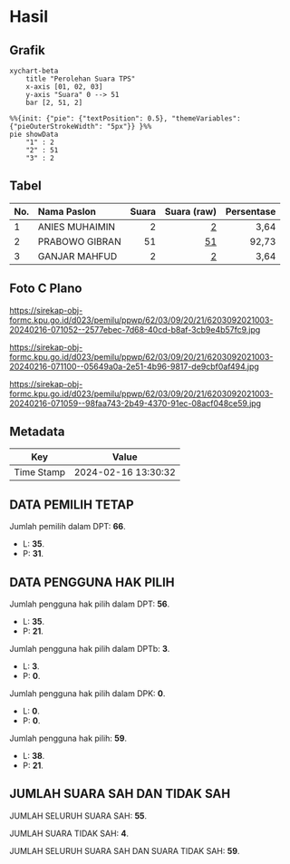 # Hasil

## Grafik

```mermaid
xychart-beta
    title "Perolehan Suara TPS"
    x-axis [01, 02, 03]
    y-axis "Suara" 0 --> 51
    bar [2, 51, 2]
```

```mermaid
%%{init: {"pie": {"textPosition": 0.5}, "themeVariables": {"pieOuterStrokeWidth": "5px"}} }%%
pie showData
    "1" : 2
    "2" : 51
    "3" : 2
```

## Tabel

| No. | Nama Paslon    | Suara | Suara (raw) | Persentase |
|:--- |:-------------- | -----:| -----------:| ----------:|
| 1   | ANIES MUHAIMIN | 2     | [2][p-1]    | 3,64       |
| 2   | PRABOWO GIBRAN | 51    | [51][p-2]   | 92,73      |
| 3   | GANJAR MAHFUD  | 2     | [2][p-3]    | 3,64       |


[p-1]: https://github.com/gigit-pemilu/pemilu-2024-62-kalimantan-tengah/blob/main/pilpres/hitung-suara/sub/62-kalimantan-tengah/sub/03-kapuas/sub/09-mantangai/sub/2021-humbang-raya/sub/003-tps/sub/paslon-1.txt
[p-2]: https://github.com/gigit-pemilu/pemilu-2024-62-kalimantan-tengah/blob/main/pilpres/hitung-suara/sub/62-kalimantan-tengah/sub/03-kapuas/sub/09-mantangai/sub/2021-humbang-raya/sub/003-tps/sub/paslon-2.txt
[p-3]: https://github.com/gigit-pemilu/pemilu-2024-62-kalimantan-tengah/blob/main/pilpres/hitung-suara/sub/62-kalimantan-tengah/sub/03-kapuas/sub/09-mantangai/sub/2021-humbang-raya/sub/003-tps/sub/paslon-3.txt

## Foto C Plano

https://sirekap-obj-formc.kpu.go.id/d023/pemilu/ppwp/62/03/09/20/21/6203092021003-20240216-071052--2577ebec-7d68-40cd-b8af-3cb9e4b57fc9.jpg

https://sirekap-obj-formc.kpu.go.id/d023/pemilu/ppwp/62/03/09/20/21/6203092021003-20240216-071100--05649a0a-2e51-4b96-9817-de9cbf0af494.jpg

https://sirekap-obj-formc.kpu.go.id/d023/pemilu/ppwp/62/03/09/20/21/6203092021003-20240216-071059--98faa743-2b49-4370-91ec-08acf048ce59.jpg


## Metadata

| Key        | Value               |
| ---------- | ------------------- |
| Time Stamp | 2024-02-16 13:30:32 |


## DATA PEMILIH TETAP

Jumlah pemilih dalam DPT: **66**.
 * L: **35**.
 * P: **31**.

## DATA PENGGUNA HAK PILIH

Jumlah pengguna hak pilih dalam DPT: **56**.
 * L: **35**.
 * P: **21**.

Jumlah pengguna hak pilih dalam DPTb: **3**.
 * L: **3**.
 * P: **0**.

Jumlah pengguna hak pilih dalam DPK: **0**.
 * L: **0**.
 * P: **0**.

Jumlah pengguna hak pilih: **59**.
 * L: **38**.
 * P: **21**.

## JUMLAH SUARA SAH DAN TIDAK SAH

JUMLAH SELURUH SUARA SAH: **55**.

JUMLAH SUARA TIDAK SAH: **4**.

JUMLAH SELURUH SUARA SAH DAN SUARA TIDAK SAH: **59**.


